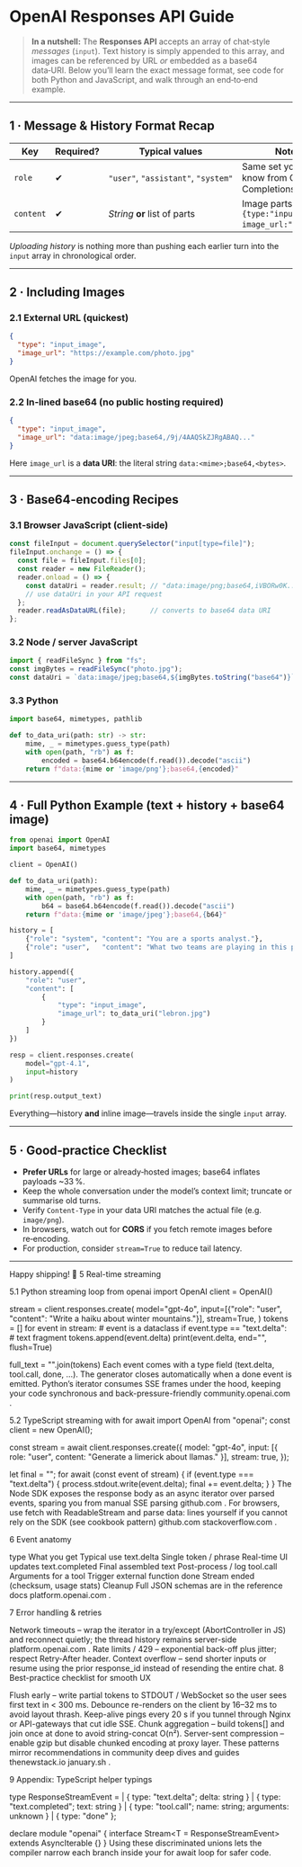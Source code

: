 # OpenAI Responses API Guide 

> **In a nutshell:**
> The **Responses API** accepts an array of chat‑style *messages* (`input`).  Text history is simply appended to this array, and images can be referenced by URL *or* embedded as a base64 data‑URI.  Below you’ll learn the exact message format, see code for both Python and JavaScript, and walk through an end‑to‑end example.

---

## 1 · Message & History Format Recap

| Key       | Required? | Typical values                      | Notes                                                  |
| --------- | --------- | ----------------------------------- | ------------------------------------------------------ |
| `role`    | ✔         | `"user"`, `"assistant"`, `"system"` | Same set you already know from Chat Completions.       |
| `content` | ✔         | *String* **or** list of parts       | Image parts use `{type:"input_image", image_url:"…"}`. |

*Uploading history* is nothing more than pushing each earlier turn into the `input` array in chronological order.

---

## 2 · Including Images

### 2.1 External URL (quickest)

```json
{
  "type": "input_image",
  "image_url": "https://example.com/photo.jpg"
}
```

OpenAI fetches the image for you.

### 2.2 In‑lined base64 (no public hosting required)

```json
{
  "type": "input_image",
  "image_url": "data:image/jpeg;base64,/9j/4AAQSkZJRgABAQ..."
}
```

Here `image_url` is a **data URI**: the literal string `data:<mime>;base64,<bytes>`.

---

## 3 · Base64‑encoding Recipes

### 3.1 Browser JavaScript (client‑side)

```js
const fileInput = document.querySelector("input[type=file]");
fileInput.onchange = () => {
  const file = fileInput.files[0];
  const reader = new FileReader();
  reader.onload = () => {
    const dataUri = reader.result; // "data:image/png;base64,iVBORw0K..."
    // use dataUri in your API request
  };
  reader.readAsDataURL(file);      // converts to base64 data URI
};
```

### 3.2 Node / server JavaScript

```js
import { readFileSync } from "fs";
const imgBytes = readFileSync("photo.jpg");
const dataUri = `data:image/jpeg;base64,${imgBytes.toString("base64")}`;
```

### 3.3 Python

```python
import base64, mimetypes, pathlib

def to_data_uri(path: str) -> str:
    mime, _ = mimetypes.guess_type(path)
    with open(path, "rb") as f:
        encoded = base64.b64encode(f.read()).decode("ascii")
    return f"data:{mime or 'image/png'};base64,{encoded}"
```

---

## 4 · Full Python Example (text + history + base64 image)

```python
from openai import OpenAI
import base64, mimetypes

client = OpenAI()

def to_data_uri(path):
    mime, _ = mimetypes.guess_type(path)
    with open(path, "rb") as f:
        b64 = base64.b64encode(f.read()).decode("ascii")
    return f"data:{mime or 'image/jpeg'};base64,{b64}"

history = [
    {"role": "system", "content": "You are a sports analyst."},
    {"role": "user",   "content": "What two teams are playing in this photo?"},
]

history.append({
    "role": "user",
    "content": [
        {
            "type": "input_image",
            "image_url": to_data_uri("lebron.jpg")
        }
    ]
})

resp = client.responses.create(
    model="gpt-4.1",
    input=history
)

print(resp.output_text)
```

Everything—history **and** inline image—travels inside the single `input` array.

---

## 5 · Good‑practice Checklist

* **Prefer URLs** for large or already‑hosted images; base64 inflates payloads \~33 %.
* Keep the whole conversation under the model’s context limit; truncate or summarise old turns.
* Verify `Content‑Type` in your data URI matches the actual file (e.g. `image/png`).
* In browsers, watch out for **CORS** if you fetch remote images before re‑encoding.
* For production, consider `stream=True` to reduce tail latency.

---

Happy shipping! 🎉
5 Real-time streaming

5.1 Python streaming loop
from openai import OpenAI
client = OpenAI()

stream = client.responses.create(
    model="gpt-4o",
    input=[{"role": "user", "content": "Write a haiku about winter mountains."}],
    stream=True,
)
tokens = []
for event in stream:                     # event is a dataclass
    if event.type == "text.delta":       # text fragment
        tokens.append(event.delta)
        print(event.delta, end="", flush=True)

full_text = "".join(tokens)
Each event comes with a type field (text.delta, tool.call, done, …).
The generator closes automatically when a done event is emitted.
Python’s iterator consumes SSE frames under the hood, keeping your code synchronous and back-pressure-friendly
community.openai.com
.

5.2 TypeScript streaming with for await
import OpenAI from "openai";
const client = new OpenAI();

const stream = await client.responses.create({
  model: "gpt-4o",
  input: [{ role: "user", content: "Generate a limerick about llamas." }],
  stream: true,
});

let final = "";
for await (const event of stream) {
  if (event.type === "text.delta") {
    process.stdout.write(event.delta);
    final += event.delta;
  }
}
The Node SDK exposes the response body as an async iterator over parsed events, sparing you from manual SSE parsing
github.com
. For browsers, use fetch with ReadableStream and parse data: lines yourself if you cannot rely on the SDK (see cookbook pattern)
github.com
stackoverflow.com
.

6 Event anatomy

type	What you get	Typical use
text.delta	Single token / phrase	Real-time UI updates
text.completed	Final assembled text	Post-process / log
tool.call	Arguments for a tool	Trigger external function
done	Stream ended (checksum, usage stats)	Cleanup
Full JSON schemas are in the reference docs
platform.openai.com
.

7 Error handling & retries

Network timeouts – wrap the iterator in a try/except (AbortController in JS) and reconnect quietly; the thread history remains server-side
platform.openai.com
.
Rate limits / 429 – exponential back-off plus jitter; respect Retry-After header.
Context overflow – send shorter inputs or resume using the prior response_id instead of resending the entire chat.
8 Best-practice checklist for smooth UX

Flush early – write partial tokens to STDOUT / WebSocket so the user sees first text in < 300 ms.
Debounce re-renders on the client by 16–32 ms to avoid layout thrash.
Keep-alive pings every 20 s if you tunnel through Nginx or API-gateways that cut idle SSE.
Chunk aggregation – build tokens[] and join once at done to avoid string-concat O(n²).
Server-sent compression – enable gzip but disable chunked encoding at proxy layer.
These patterns mirror recommendations in community deep dives and guides
thenewstack.io
january.sh
.

9 Appendix: TypeScript helper typings

type ResponseStreamEvent =
  | { type: "text.delta"; delta: string }
  | { type: "text.completed"; text: string }
  | { type: "tool.call"; name: string; arguments: unknown }
  | { type: "done" };

declare module "openai" {
  interface Stream<T = ResponseStreamEvent> extends AsyncIterable<T> {}
}
Using these discriminated unions lets the compiler narrow each branch inside your for await loop for safer code.
